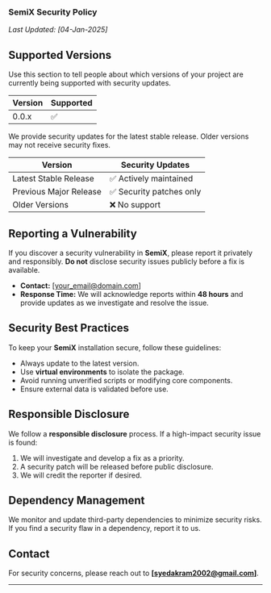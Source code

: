 ### **SemiX Security Policy**
_Last Updated: [04-Jan-2025]_

## Supported Versions

Use this section to tell people about which versions of your project are
currently being supported with security updates.

| Version | Supported          |
| ------- | ------------------ |
| 0.0.x  | :white_check_mark: |

We provide security updates for the latest stable release. Older versions may not receive security fixes.

| **Version** | **Security Updates** |
|------------|---------------------|
| Latest Stable Release | ✅ Actively maintained |
| Previous Major Release | ✅ Security patches only |
| Older Versions | ❌ No support |

## **Reporting a Vulnerability**
If you discover a security vulnerability in **SemiX**, please report it privately and responsibly. **Do not** disclose security issues publicly before a fix is available.

- **Contact:** [your_email@domain.com]  
- **Response Time:** We will acknowledge reports within **48 hours** and provide updates as we investigate and resolve the issue.

## **Security Best Practices**
To keep your **SemiX** installation secure, follow these guidelines:
- Always update to the latest version.
- Use **virtual environments** to isolate the package.
- Avoid running unverified scripts or modifying core components.
- Ensure external data is validated before use.

## **Responsible Disclosure**
We follow a **responsible disclosure** process. If a high-impact security issue is found:
1. We will investigate and develop a fix as a priority.
2. A security patch will be released before public disclosure.
3. We will credit the reporter if desired.

## **Dependency Management**
We monitor and update third-party dependencies to minimize security risks. If you find a security flaw in a dependency, report it to us.

## **Contact**
For security concerns, please reach out to **[syedakram2002@gmail.com]**.

---

